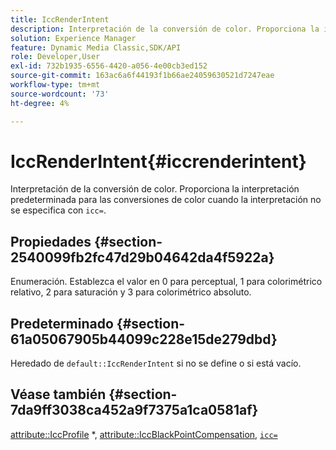```yaml
---
title: IccRenderIntent
description: Interpretación de la conversión de color. Proporciona la interpretación predeterminada para las conversiones de color cuando `icc=` no se especifica para la interpretación.
solution: Experience Manager
feature: Dynamic Media Classic,SDK/API
role: Developer,User
exl-id: 732b1935-6556-4420-a056-4e00cb3ed152
source-git-commit: 163ac6a6f44193f1b66ae24059630521d7247eae
workflow-type: tm+mt
source-wordcount: '73'
ht-degree: 4%

---
```


# IccRenderIntent{#iccrenderintent}

Interpretación de la conversión de color. Proporciona la interpretación predeterminada para las conversiones de color cuando la interpretación no se especifica con `icc=`.

## Propiedades {#section-2540099fb2fc47d29b04642da4f5922a}

Enumeración. Establezca el valor en 0 para perceptual, 1 para colorimétrico relativo, 2 para saturación y 3 para colorimétrico absoluto.

## Predeterminado {#section-61a05067905b44099c228e15de279dbd}

Heredado de `default::IccRenderIntent` si no se define o si está vacío.

## Véase también {#section-7da9ff3038ca452a9f7375a1ca0581af}

[attribute::IccProfile](../../../../../is-api/image-catalog/image-serving-api-ref/c-image-catalog-reference/c-attributes-reference/r-iccprofilecmyk.md#reference-db89f9dac33e447cadb359ec1ba27ee0) &#42;, [attribute::IccBlackPointCompensation](../../../../../is-api/image-catalog/image-serving-api-ref/c-image-catalog-reference/c-attributes-reference/r-iccblackpointcompensation.md#reference-357626375ee140d1807f0c05171c733f), [`icc=`](../../../../../is-api/http-ref/image-serving-api-ref/c-http-protocol-reference/c-command-reference/r-icc.md#reference-182b5679e21e4df3b4d330535a5a7517)
